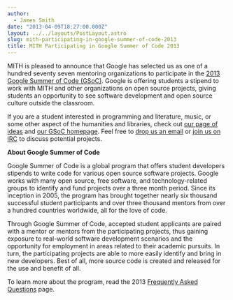 ```yaml
---
author:
  - James Smith
date: "2013-04-09T18:27:00.000Z"
layout: ../../layouts/PostLayout.astro
slug: mith-participating-in-google-summer-of-code-2013
title: MITH Participating in Google Summer of Code 2013
---
```


MITH is pleased to announce that Google has selected us as one of a hundred seventy seven mentoring organizations to participate in the [2013 Google Summer of Code (GSoC)](http://www.google-melange.com/gsoc/homepage/google/gsoc2013). Google is offering students a stipend to work with MITH and other organizations on open source projects, giving students an opportunity to see software development and open source culture outside the classroom.

If you are a student interested in programming and literature, music, or some other aspect of the humanities and libraries, check out [our page of ideas](http://mith.umd.edu/gsoc2013/) and [our GSoC homepage](http://web.archive.org/web/20130414060905/http://www.google-melange.com:80/gsoc/org/google/gsoc2013/umd_mith). Feel free to [drop us an email](mailto:jimsmith@umd.edu) or [join us on IRC](irc://irc.freenode.net/%23mith) to discuss potential projects.

**About Google Summer of Code**

Google Summer of Code is a global program that offers student developers stipends to write code for various open source software projects. Google works with many open source, free software, and technology-related groups to identify and fund projects over a three month period. Since its inception in 2005, the program has brought together nearly six thousand successful student participants and over three thousand mentors from over a hundred countries worldwide, all for the love of code.

Through Google Summer of Code, accepted student applicants are paired with a mentor or mentors from the participating projects, thus gaining exposure to real-world software development scenarios and the opportunity for employment in areas related to their academic pursuits. In turn, the participating projects are able to more easily identify and bring in new developers. Best of all, more source code is created and released for the use and benefit of all.

To learn more about the program, read the 2013 [Frequently Asked Questions](http://www.google-melange.com/gsoc/document/show/gsoc_program/google/gsoc2013/help_page) page.
